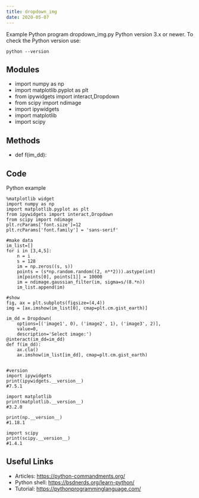 ```yaml
---
title: dropdown_img
date: 2020-05-07
---
```

Example Python program dropdown_img.py
Python version 3.x or newer.
To check the Python version use:

    python --version

## Modules

* import numpy as np
* import matplotlib.pyplot as plt
* from ipywidgets import interact,Dropdown
* from scipy import ndimage
* import ipywidgets
* import matplotlib
* import scipy

## Methods

* def f(im_dd):

## Code

Python example

    %matplotlib widget
    import numpy as np
    import matplotlib.pyplot as plt
    from ipywidgets import interact,Dropdown
    from scipy import ndimage
    plt.rcParams['font.size']=12
    plt.rcParams['font.family'] = 'sans-serif'
    
    #make data
    im_list=[]
    for i in [3,4,5]:
        n = i
        s = 128
        im = np.zeros((s, s))
        points = (s*np.random.random((2, n**2))).astype(int)
        im[points[0], points[1]] = 10000
        im = ndimage.gaussian_filter(im, sigma=s/(8.*n))
        im_list.append(im)
        
    #show
    fig, ax = plt.subplots(figsize=(4,4))
    img = [ax.imshow(im_list[0], cmap=plt.cm.gist_earth)]
    
    im_dd = Dropdown(
        options=[('image1', 0), ('image2', 1), ('image3', 2)],
        value=0,
        description='Select image:')
    @interact(im_dd=im_dd)
    def f(im_dd):    
        ax.cla()
        ax.imshow(im_list[im_dd], cmap=plt.cm.gist_earth)
     
    
    #version
    import ipywidgets
    print(ipywidgets.__version__)
    #7.5.1
    
    import matplotlib
    print(matplotlib.__version__)
    #3.2.0
    
    print(np.__version__)
    #1.18.1
    
    import scipy
    print(scipy.__version__)
    #1.4.1

## Useful Links

- Articles: https://python-commandments.org/
- Python shell: https://bsdnerds.org/learn-python/
- Tutorial: https://pythonprogramminglanguage.com/
